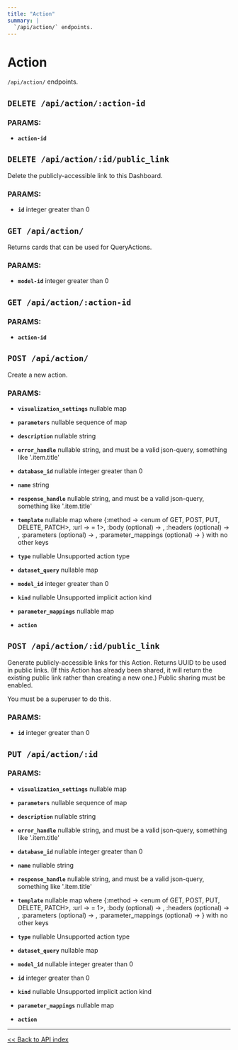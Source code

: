 ```yaml
---
title: "Action"
summary: |
  `/api/action/` endpoints.
---
```


# Action

`/api/action/` endpoints.

## `DELETE /api/action/:action-id`

### PARAMS:

*  **`action-id`**

## `DELETE /api/action/:id/public_link`

Delete the publicly-accessible link to this Dashboard.

### PARAMS:

*  **`id`** integer greater than 0

## `GET /api/action/`

Returns cards that can be used for QueryActions.

### PARAMS:

*  **`model-id`** integer greater than 0

## `GET /api/action/:action-id`

### PARAMS:

*  **`action-id`**

## `POST /api/action/`

Create a new action.

### PARAMS:

*  **`visualization_settings`** nullable map

*  **`parameters`** nullable sequence of map

*  **`description`** nullable string

*  **`error_handle`** nullable string, and must be a valid json-query, something like '.item.title'

*  **`database_id`** nullable integer greater than 0

*  **`name`** string

*  **`response_handle`** nullable string, and must be a valid json-query, something like '.item.title'

*  **`template`** nullable map where {:method -> <enum of GET, POST, PUT, DELETE, PATCH>, :url -> <string with length >= 1>, :body (optional) -> <nullable string>, :headers (optional) -> <nullable string>, :parameters (optional) -> <nullable sequence of map>, :parameter_mappings (optional) -> <nullable map>} with no other keys

*  **`type`** nullable Unsupported action type

*  **`dataset_query`** nullable map

*  **`model_id`** integer greater than 0

*  **`kind`** nullable Unsupported implicit action kind

*  **`parameter_mappings`** nullable map

*  **`action`**

## `POST /api/action/:id/public_link`

Generate publicly-accessible links for this Action. Returns UUID to be used in public links. (If this
  Action has already been shared, it will return the existing public link rather than creating a new one.) Public
  sharing must be enabled.

You must be a superuser to do this.

### PARAMS:

*  **`id`** integer greater than 0

## `PUT /api/action/:id`

### PARAMS:

*  **`visualization_settings`** nullable map

*  **`parameters`** nullable sequence of map

*  **`description`** nullable string

*  **`error_handle`** nullable string, and must be a valid json-query, something like '.item.title'

*  **`database_id`** nullable integer greater than 0

*  **`name`** nullable string

*  **`response_handle`** nullable string, and must be a valid json-query, something like '.item.title'

*  **`template`** nullable map where {:method -> <enum of GET, POST, PUT, DELETE, PATCH>, :url -> <string with length >= 1>, :body (optional) -> <nullable string>, :headers (optional) -> <nullable string>, :parameters (optional) -> <nullable sequence of map>, :parameter_mappings (optional) -> <nullable map>} with no other keys

*  **`type`** nullable Unsupported action type

*  **`dataset_query`** nullable map

*  **`model_id`** nullable integer greater than 0

*  **`id`** integer greater than 0

*  **`kind`** nullable Unsupported implicit action kind

*  **`parameter_mappings`** nullable map

*  **`action`**

---

[<< Back to API index](../api-documentation.md)